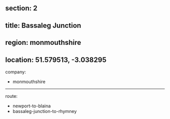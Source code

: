 section: 2
----
title: Bassaleg Junction
----
region: monmouthshire
----
location: 51.579513, -3.038295
----
company:
- monmouthshire
----
route:
- newport-to-blaina
- bassaleg-junction-to-rhymney
